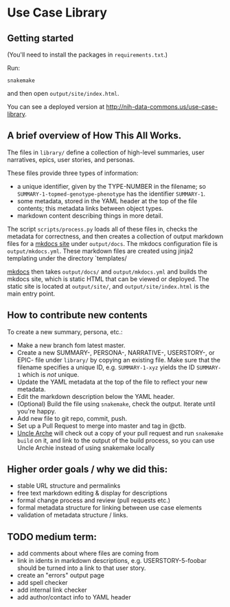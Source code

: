 # Use Case Library

## Getting started

(You'll need to install the packages in `requirements.txt`.)

Run:
```
snakemake
```

and then open `output/site/index.html`.

You can see a deployed version at <http://nih-data-commons.us/use-case-library>.

## A brief overview of How This All Works.

The files in `library/` define a collection of high-level summaries,
user narratives, epics, user stories, and personas.

These files provide three types of information:
* a unique identifier, given by the TYPE-NUMBER in the filename; so `SUMMARY-1-topmed-genotype-phenotype` has the identifier `SUMMARY-1`.
* some metadata, stored in the YAML header at the top of the file contents; this metadata links between object types.
* markdown content describing things in more detail.

The script `scripts/process.py` loads all of these files in, checks
the metadata for correctness, and then creates a collection of output
markdown files for a [mkdocs site](https://www.mkdocs.org/) under
`output/docs`. The mkdocs configuration file is `output/mkdocs.yml`.
These markdown files are created using jinja2 templating under the
directory `templates/

[mkdocs](https://www.mkdocs.org/) then takes `output/docs/` and
`output/mkdocs.yml` and builds the mkdocs site, which is static HTML
that can be viewed or deployed.  The static site is located at
`output/site/`, and `output/site/index.html` is the main entry point.

## How to contribute new contents

To create a new summary, persona, etc.:

* Make a new branch fom latest master.
* Create a new SUMMARY-, PERSONA-, NARRATIVE-, USERSTORY-, or EPIC-
  file under `library/` by copying an existing file. Make sure that
  the filename specifies a unique ID, e.g. `SUMMARY-1-xyz` yields the
  ID `SUMMARY-1` which is *not* unique.
* Update the YAML metadata at the top of the file to reflect your new metadata.
* Edit the markdown description below the YAML header.
* (Optional) Build the file using `snakemake`, check the output. Iterate until you're happy.
* Add new file to git repo, commit, push.
* Set up a Pull Request to merge into master and tag in @ctb.
* [Uncle Arche](https://github.com/dcppc/uncle-archie) will check out a copy of 
  your pull request and run `snakemake build` on it, and link to the output of
  the build process, so you can use Uncle Archie instead of using snakemake locally

## Higher order goals / why we did this:

* stable URL structure and permalinks
* free text markdown editing & display for descriptions
* formal change process and review (pull requests etc.)
* formal metadata structure for linking between use case elements
* validation of metadata structure / links.

## TODO medium term:

* add comments about where files are coming from
* link in idents in markdown descriptions, e.g. USERSTORY-5-foobar should be turned into a link to that user story.
* create an "errors" output page
* add spell checker
* add internal link checker
* add author/contact info to YAML header
